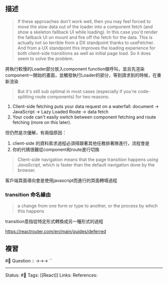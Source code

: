 
## 描述


> If these approaches don't work well, then you may feel forced to move the slow data out of the loader into a component fetch (and show a skeleton fallback UI while loading). In this case you'd render the fallback UI on mount and fire off the fetch for the data. This is actually not so terrible from a DX standpoint thanks to useFetcher. And from a UX standpoint this improves the loading experience for both client-side transitions as well as initial page load. So it does seem to solve the problem.



將執行較慢的Loader部分放入component function做呼叫，並且先渲染component一開始的畫面，並觸發執行Loader的部分，等到請求到的時候，在重新渲染




> But it's still sub optimal in most cases (especially if you're code-splitting route components) for two reasons:

1.  Client-side fetching puts your data request on a waterfall: document -> JavaScript -> Lazy Loaded Route -> data fetch
2.  Your code can't easily switch between component fetching and route fetching (more on this later).

但仍然是次優解，有兩個原因：
1. client-side 的資料索求過程必須得跟著其他任務排著隊進行，流程會是
1. 你的代碼很難從component和route進行切換


> Client-side navigation means that the page transition happens _using JavaScript_, which is faster than the default navigation done by the browser.

客戶端頁面導向會是使用javascript而進行的頁面轉場過程




### transition 命名緣由
> a change from one form or type to another, or the process by which this happens

transition意指從特定形式轉換成另一種形式的過程


https://reactrouter.com/en/main/guides/deferred

## 複習
#🧠 Question :: ->->-> ``

---
Status: #🌱 
Tags:
[[React]]
Links:
References: